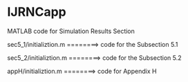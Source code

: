 # IJRNCapp

MATLAB code for Simulation Results Section

sec5_1/initializtion.m ========> code for the Subsection 5.1

sec5_2/initializtion.m ========> code for the Subsection 5.2

appH/initializtion.m ========> code for Appendix H
